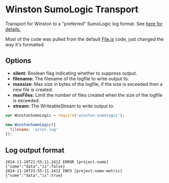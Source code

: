 # Winston SumoLogic Transport

Transport for Winston to a "preferred" SumoLogic log format. See [here for details.](https://service.sumologic.com/help/Default.htm#JSON_Operator.htm%3FTocPath%3DSearch%7COperators%7C_____16)

Most of the code was pulled from the default [File.js](https://github.com/flatiron/winston/blob/master/lib%2Fwinston%2Ftransports%2Ffile.js) code, just changed the way it's formatted.


## Options

- **silent:** Boolean flag indicating whether to suppress output.
- **filename:** The filename of the logfile to write output to.
- **maxsize:** Max size in bytes of the logfile, if the size is exceeded then a new file is created.
- **maxFiles:** Limit the number of files created when the size of the logfile is exceeded.
- **stream:** The WriteableStream to write output to.

```js
var WinstonSumoLogic = require('winston-sumologic');

new WinstonSumoLogic({
  filename: 'error.log'
});
```

## Log output format
```
2014-11-18T21:55:11.241Z ERROR [project-name] {"some":"data","is":false}
2014-11-18T21:55:11.241Z INFO [project-name-metric] {"some":"data","is":true}
```

